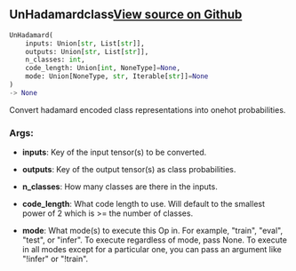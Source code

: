 ## UnHadamard<span class="tag">class</span><a class="sourcelink" href=https://github.com/fastestimator/fastestimator/blob/r1.1/fastestimator/op/tensorop/un_hadamard.py/#L34-L87>View source on Github</a>
```python
UnHadamard(
	inputs: Union[str, List[str]],
	outputs: Union[str, List[str]],
	n_classes: int,
	code_length: Union[int, NoneType]=None,
	mode: Union[NoneType, str, Iterable[str]]=None
)
-> None
```
Convert hadamard encoded class representations into onehot probabilities.


<h3>Args:</h3>


* **inputs**: Key of the input tensor(s) to be converted.

* **outputs**: Key of the output tensor(s) as class probabilities.

* **n_classes**: How many classes are there in the inputs.

* **code_length**: What code length to use. Will default to the smallest power of 2 which is >= the number of classes.

* **mode**: What mode(s) to execute this Op in. For example, "train", "eval", "test", or "infer". To execute regardless of mode, pass None. To execute in all modes except for a particular one, you can pass an argument like "!infer" or "!train".

